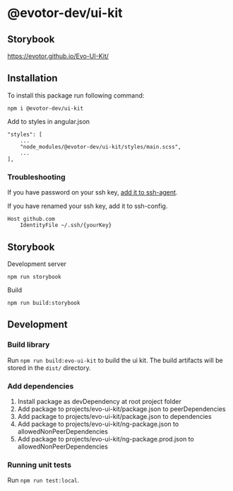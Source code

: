 # @evotor-dev/ui-kit

## Storybook

https://evotor.github.io/Evo-UI-Kit/

## Installation

To install this package run following command:

```
npm i @evotor-dev/ui-kit
```

Add to styles in angular.json

```
"styles": [
    ...
    "node_modules/@evotor-dev/ui-kit/styles/main.scss",
    ...
],
```
### Troubleshooting

If you have password on your ssh key, [add it to ssh-agent](https://help.github.com/articles/generating-a-new-ssh-key-and-adding-it-to-the-ssh-agent/#adding-your-ssh-key-to-the-ssh-agent).

If you have renamed your ssh key, add it to ssh-config.

```
Host github.com
    IdentityFile ~/.ssh/{yourKey}
```

## Storybook

Development server

```
npm run storybook
```

Build

```
npm run build:storybook
```

## Development

### Build library

Run `npm run build:evo-ui-kit` to build the ui kit. The build artifacts will be stored in the `dist/` directory.

### Add dependencies

1. Install package as devDependency at root project folder
1. Add package to projects/evo-ui-kit/package.json to peerDependencies
1. Add package to projects/evo-ui-kit/package.json to dependencies
1. Add package to projects/evo-ui-kit/ng-package.json to allowedNonPeerDependencies
1. Add package to projects/evo-ui-kit/ng-package.prod.json to allowedNonPeerDependencies

### Running unit tests

Run `npm run test:local`.

